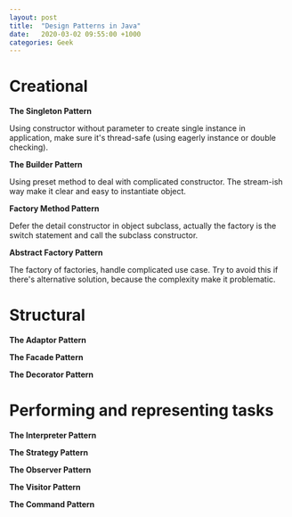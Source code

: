 ```yaml
---
layout: post
title:  "Design Patterns in Java"
date:   2020-03-02 09:55:00 +1000
categories: Geek
---
```



Creational
================

**The Singleton Pattern**

Using constructor without parameter to create single instance in application, make sure it's thread-safe (using eagerly instance or double checking).

**The Builder Pattern**

Using preset method to deal with complicated constructor. The stream-ish way make it clear and easy to instantiate object. 

**Factory Method Pattern**

Defer the detail constructor in object subclass, actually the factory is the switch statement and call the subclass constructor. 

**Abstract Factory Pattern**

The factory of factories, handle complicated use case. Try to avoid this if there's alternative solution, because the complexity make it problematic.

Structural
===========================


**The Adaptor Pattern**


**The Facade Pattern**


**The Decorator Pattern**


Performing and representing tasks
=================================


**The Interpreter Pattern**


**The Strategy Pattern**


**The Observer Pattern**


**The Visitor Pattern**


**The Command Pattern**


